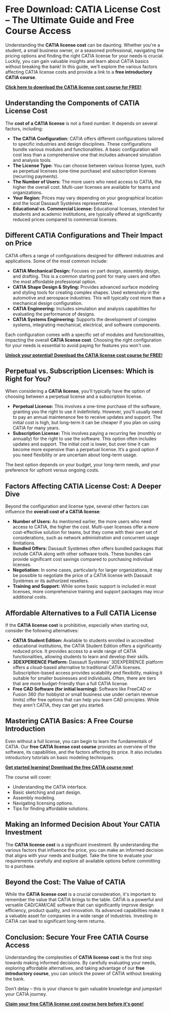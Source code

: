# Free Download: CATIA License Cost – The Ultimate Guide and Free Course Access

Understanding the **CATIA license cost** can be daunting. Whether you're a student, a small business owner, or a seasoned professional, navigating the pricing options and finding the right CATIA license for your needs is crucial. Luckily, you can gain valuable insights and learn about CATIA basics without breaking the bank! In this guide, we’ll explore the various factors affecting CATIA license costs and provide a link to a **free introductory CATIA course**.

[**Click here to download the CATIA license cost course for FREE!**](https://udemywork.com/catia-licence-cost)

## Understanding the Components of CATIA License Cost

The **cost of a CATIA license** is not a fixed number. It depends on several factors, including:

*   **The CATIA Configuration:** CATIA offers different configurations tailored to specific industries and design disciplines. These configurations bundle various modules and functionalities. A basic configuration will cost less than a comprehensive one that includes advanced simulation and analysis tools.
*   **The License Type:** You can choose between various license types, such as perpetual licenses (one-time purchase) and subscription licenses (recurring payments).
*   **The Number of Users:** The more users who need access to CATIA, the higher the overall cost. Multi-user licenses are available for teams and organizations.
*   **Your Region:** Prices may vary depending on your geographical location and the local Dassault Systèmes representative.
*   **Educational vs. Commercial License:** Educational licenses, intended for students and academic institutions, are typically offered at significantly reduced prices compared to commercial licenses.

## Different CATIA Configurations and Their Impact on Price

CATIA offers a range of configurations designed for different industries and applications. Some of the most common include:

*   **CATIA Mechanical Design:** Focuses on part design, assembly design, and drafting. This is a common starting point for many users and often the most affordable professional option.
*   **CATIA Shape Design & Styling:** Provides advanced surface modeling and styling tools for creating complex shapes. Used extensively in the automotive and aerospace industries. This will typically cost more than a mechanical design configuration.
*   **CATIA Engineering:** Includes simulation and analysis capabilities for evaluating the performance of designs.
*   **CATIA Systems Engineering:** Supports the development of complex systems, integrating mechanical, electrical, and software components.

Each configuration comes with a specific set of modules and functionalities, impacting the overall **CATIA license cost**. Choosing the right configuration for your needs is essential to avoid paying for features you won't use.

[**Unlock your potential! Download the CATIA license cost course for FREE!**](https://udemywork.com/catia-licence-cost)

## Perpetual vs. Subscription Licenses: Which is Right for You?

When considering a **CATIA license**, you'll typically have the option of choosing between a perpetual license and a subscription license.

*   **Perpetual License:** This involves a one-time purchase of the software, granting you the right to use it indefinitely. However, you'll usually need to pay an annual maintenance fee to receive updates and support. The initial cost is high, but long-term it can be cheaper if you plan on using CATIA for many years.
*   **Subscription License:** This involves paying a recurring fee (monthly or annually) for the right to use the software. This option often includes updates and support. The initial cost is lower, but over time it can become more expensive than a perpetual license. It’s a good option if you need flexibility or are uncertain about long-term usage.

The best option depends on your budget, your long-term needs, and your preference for upfront versus ongoing costs.

## Factors Affecting CATIA License Cost: A Deeper Dive

Beyond the configuration and license type, several other factors can influence the **overall cost of a CATIA license**:

*   **Number of Users:** As mentioned earlier, the more users who need access to CATIA, the higher the cost. Multi-user licenses offer a more cost-effective solution for teams, but they come with their own set of considerations, such as network administration and concurrent usage limitations.
*   **Bundled Offers:** Dassault Systèmes often offers bundled packages that include CATIA along with other software tools. These bundles can provide significant cost savings compared to purchasing individual licenses.
*   **Negotiation:** In some cases, particularly for larger organizations, it may be possible to negotiate the price of a CATIA license with Dassault Systèmes or its authorized resellers.
*   **Training and Support:** While some basic support is included in most licenses, more comprehensive training and support packages may incur additional costs.

## Affordable Alternatives to a Full CATIA License

If the **CATIA license cost** is prohibitive, especially when starting out, consider the following alternatives:

*   **CATIA Student Edition:** Available to students enrolled in accredited educational institutions, the CATIA Student Edition offers a significantly reduced price. It provides access to a wide range of CATIA functionalities, allowing students to learn and develop their skills.
*   **3DEXPERIENCE Platform:** Dassault Systèmes' 3DEXPERIENCE platform offers a cloud-based alternative to traditional CATIA licenses. Subscription-based access provides scalability and flexibility, making it suitable for smaller businesses and individuals. Often, there are tiers that are more budget-friendly than a full CATIA license.
*   **Free CAD Software (for initial learning):** Software like FreeCAD or Fusion 360 (for hobbyist or small business use under certain revenue limits) offer free options that can help you learn CAD principles. While they aren't CATIA, they can get you started.

## Mastering CATIA Basics: A Free Course Introduction

Even without a full license, you can begin to learn the fundamentals of CATIA. Our **free CATIA license cost course** provides an overview of the software, its capabilities, and the factors affecting its price. It also includes introductory tutorials on basic modeling techniques.

[**Get started learning! Download the free CATIA course now!**](https://udemywork.com/catia-licence-cost)

The course will cover:

*   Understanding the CATIA interface.
*   Basic sketching and part design.
*   Assembly modeling.
*   Navigating licensing options.
*   Tips for finding affordable solutions.

## Making an Informed Decision About Your CATIA Investment

The **CATIA license cost** is a significant investment. By understanding the various factors that influence the price, you can make an informed decision that aligns with your needs and budget. Take the time to evaluate your requirements carefully and explore all available options before committing to a purchase.

## Beyond the Cost: The Value of CATIA

While the **CATIA license cost** is a crucial consideration, it's important to remember the value that CATIA brings to the table. CATIA is a powerful and versatile CAD/CAM/CAE software that can significantly improve design efficiency, product quality, and innovation. Its advanced capabilities make it a valuable asset for companies in a wide range of industries. Investing in CATIA can lead to significant long-term returns.

## Conclusion: Secure Your Free CATIA Course Access

Understanding the complexities of **CATIA license cost** is the first step towards making informed decisions. By carefully evaluating your needs, exploring affordable alternatives, and taking advantage of our **free introductory course**, you can unlock the power of CATIA without breaking the bank.

Don’t delay – this is your chance to gain valuable knowledge and jumpstart your CATIA journey.

[**Claim your free CATIA license cost course here before it's gone!**](https://udemywork.com/catia-licence-cost)
